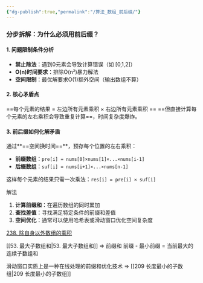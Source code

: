 ```yaml
---
{"dg-publish":true,"permalink":"/算法_数组_前后缀/"}
---
```





### 分步拆解：为什么必须用前后缀？

#### 1. 问题限制条件分析

- **禁止除法**：遇到0元素会导致计算错误（如 [0,1,2]）
- **O(n)时间要求**：排除O(n²)暴力解法
- **空间限制**：最优解要求O(1)额外空间（输出数组不算）

#### 2. 核心矛盾点

==每个元素的结果 = 左边所有元素乘积 × 右边所有元素乘积  ==
==但直接计算每个元素的左右乘积会导致重复计算==，时间复杂度爆炸。

#### 3. 前后缀如何化解矛盾

通过**==空间换时间==**，预存每个位置的左右乘积：

- **前缀数组**：`pre[i] = nums[0]×nums[1]×...×nums[i-1]`
- **后缀数组**：`suf[i] = nums[i+1]×...×nums[n-1]`

这样每个元素的结果只需一次乘法：`res[i] = pre[i] × suf[i]`


解法

1. **计算前缀和**：在遍历数组的同时累加
2. **查找差值**：寻找满足特定条件的前缀和差值
3. **空间优化**：通常可以使用哈希表或滑动窗口优化空间复杂度

[238. 除自身以外数组的乘积](https://leetcode.cn/problems/product-of-array-except-self/)

[[53. 最大子数组和\|53. 最大子数组和]] => 前缀和 前缀 - 最小前缀 = 当前最大的连续子数组和

滑动窗口实质上是一种在线处理的前缀和优化技术 => [[209 长度最小的子数组\|209 长度最小的子数组]]
